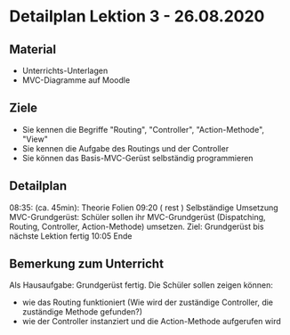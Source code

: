 Detailplan Lektion 3 - 26.08.2020
===========================================

Material
--------

* Unterrichts-Unterlagen
* MVC-Diagramme auf Moodle

Ziele
-----

* Sie kennen die Begriffe "Routing", "Controller", "Action-Methode", "View"
* Sie kennen die Aufgabe des Routings und der Controller
* Sie können das Basis-MVC-Gerüst selbständig programmieren

Detailplan
----------

08:35: (ca. 45min):  Theorie Folien
09:20 ( rest )        Selbständige Umsetzung MVC-Grundgerüst: Schüler sollen ihr MVC-Grundgerüst (Dispatching, Routing, Controller, Action-Methode)
                      umsetzen. Ziel: Grundgerüst bis nächste Lektion fertig
10:05 Ende

Bemerkung zum Unterricht
------------------------

Als Hausaufgabe: Grundgerüst fertig. Die Schüler sollen zeigen können:
* wie das Routing funktioniert (Wie wird der zuständige Controller, die zuständige Methode gefunden?)
* wie der Controller instanziert und die Action-Methode aufgerufen wird
